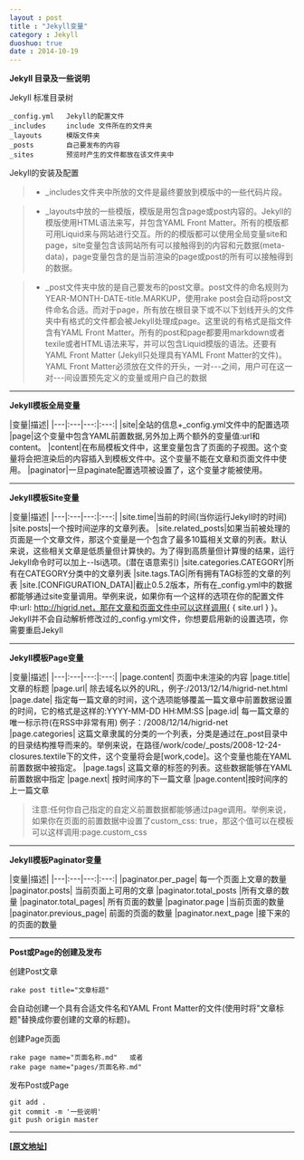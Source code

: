 ```yaml
---
layout : post
title : "Jekyll变量"
category : Jekyll
duoshuo: true
date : 2014-10-19
---
```


**Jekyll 目录及一些说明**

Jekyll 标准目录树

	_config.yml   Jekyll的配置文件
	_includes     include 文件所在的文件夹
	_layouts      模版文件夹
	_posts        自己要发布的内容
	_sites        预览时产生的文件都放在该文件夹中

<!-- more -->

Jekyll的安装及配置

> * _includes文件夹中所放的文件是最终要放到模版中的一些代码片段。 

> * _layouts中放的一些模版，模版是用包含page或post内容的。Jekyll的模版使用HTML语法来写，并包含YAML Front Matter。所有的模版都可用Liquid来与网站进行交互。所的的模版都可以使用全局变量site和page，site变量包含该网站所有可以接触得到的内容和元数据(meta-data)，page变量包含的是当前渲染的page或post的所有可以接触得到的数据。 

> * _post文件夹中放的是自己要发布的post文章。post文件的命名规则为YEAR-MONTH-DATE-title.MARKUP，使用rake post会自动将post文件命名合适。而对于page，所有放在根目录下或不以下划线开头的文件夹中有格式的文件都会被Jekyll处理成page。这里说的有格式是指文件含有YAML Front Matter。所有的post和page都要用markdown或者texile或者HTML语法来写，并可以包含Liquid模版的语法。还要有 YAML Front Matter (Jekyll只处理具有YAML Front Matter的文件)。YAML Front Matter必须放在文件的开头，一对---之间，用户可在这一对---间设置预先定义的变量或用户自己的数据

---

**Jekyll模板全局变量**

|变量|描述|
|---|:---|---:|:---:|
|site|全站的信息+_config.yml文件中的配置选项
|page|这个变量中包含YAML前置数据,另外加上两个额外的变量值:url和content。
|content|在布局模板文件中，这里变量包含了页面的子视图。这个变量将会把渲染后的内容插入到模板文件中。这个变量不能在文章和页面文件中使用。
|paginator|一旦paginate配置选项被设置了，这个变量才能被使用。


---

**Jekyll模板Site变量**

|变量|描述|
|---|:---|---:|:---:|
|site.time|当前的时间(当你运行Jekyll时的时间)
|site.posts|一个按时间逆序的文章列表。
|site.related_posts|如果当前被处理的页面是一个文章文件，那这个变量是一个包含了最多10篇相关文章的列表。默认来说，这些相关文章是低质量但计算快的。为了得到高质量但计算慢的结果，运行Jekyll命令时可以加上--lsi选项。(潜在语意索引)
|site.categories.CATEGORY|所有在CATEGORY分类中的文章列表
|site.tags.TAG|所有拥有TAG标签的文章的列表
|site.[CONFIGURATION_DATA]|截止0.5.2版本，所有在_config.yml中的数据都能够通过site变量调用。举例来说，如果你有一个这样的选项在你的配置文件中:url: http://higrid.net，那在文章和页面文件中可以这样调用{ { site.url } }。Jekyll并不会自动解析修改过的_config.yml文件，你想要启用新的设置选项，你需要重启Jekyll

---


**Jekyll模板Page变量**

|变量|描述|
|---|:---|---:|:---:|
|page.content|	页面中未渲染的内容
|page.title|	文章的标题
|page.url|	除去域名以外的URL，例子:/2013/12/14/higrid-net.html
|page.date|	指定每一篇文章的时间，这个选项能够覆盖一篇文章中前置数据设置的时间，它的格式是这样的:YYYY-MM-DD HH:MM:SS
|page.id|	每一篇文章的唯一标示符(在RSS中非常有用) 例子：/2008/12/14/higrid-net
|page.categories|	这篇文章隶属的分类的一个列表，分类是通过在_post目录中的目录结构推导而来的。举例来说，在路径/work/code/_posts/2008-12-24-closures.textile下的文件，这个变量将会是[work,code]。这个变量也能在YAML前置数据中被指定。
|page.tags|	这篇文章的标签的列表。这些数据能够在YAML前置数据中指定
|page.next|	按时间序的下一篇文章
|page.content|按时间序的上一篇文章

> 注意:任何你自己指定的自定义前置数据都能够通过page调用。举例来说，如果你在页面的前置数据中设置了custom_css: true，那这个值可以在模板可以这样调用:page.custom_css

---

**Jekyll模板Paginator变量**

|变量|描述|
|---|:---|---:|:---:|
|paginator.per_page|	每一个页面上文章的数量
|paginator.posts|	当前页面上可用的文章
|paginator.total_posts	|所有文章的数量
|paginator.total_pages|	所有页面的数量
|paginator.page	|当前页面的数量
|paginator.previous_page|	前面的页面的数量
|paginator.next_page	|接下来的的页面的数量


---

**Post或Page的创建及发布**

创建Post文章

	rake post title="文章标题"

会自动创建一个具有合适文件名和YAML Front Matter的文件(使用时将"文章标题"替换成你要创建的文章的标题)。

创建Page页面

	rake page name="页面名称.md"   或者
	rake page name="pages/页面名称.md"


发布Post或Page

	git add .
	git commit -m '一些说明'
	git push origin master

---

**[[原文地址](http://jekyllrb.com/docs/variables/)]**
